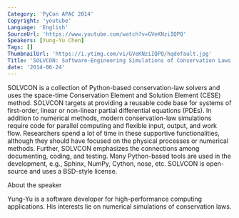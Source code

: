 ```yaml
---
Category: 'PyCon APAC 2014'
Copyright: 'youtube'
Language: 'English'
SourceUrl: 'https://www.youtube.com/watch?v=GVeKNziIQPQ'
Speakers: [Yung-Yu Chen]
Tags: []
ThumbnailUrl: 'https://i.ytimg.com/vi/GVeKNziIQPQ/hqdefault.jpg'
Title: 'SOLVCON: Software-Engineering Simulations of Conservation Laws'
date: '2014-06-24'
---
```

SOLVCON is a collection of Python-based conservation-law solvers and uses the space-time Conservation Element and Solution Element (CESE) method. SOLVCON targets at providing a reusable code base for systems of first-order, linear or non-linear partial differential equations (PDEs). In addition to numerical methods, modern conservation-law simulations require code for parallel computing and flexible input, output, and work flow. Researchers spend a lot of time in these supportive functionalities, although they should have focused on the physical processes or numerical methods. Further, SOLVCON emphasizes the connections among documenting, coding, and testing. Many Python-based tools are used in the development, e.g., Sphinx, NumPy, Cython, nose, etc. SOLVCON is open-source and uses a BSD-style license.


About the speaker

Yung-Yu is a software developer for high-performance computing applications. His interests lie on numerical simulations of conservation laws.